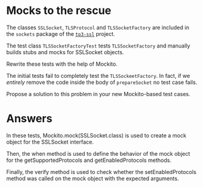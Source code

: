 # Mocks to the rescue

The classes `SSLSocket`, `TLSProtocol` and `TLSSocketFactory` are included in the `sockets` package of the [`tp3-ssl`](../code/tp3-ssl) project.

The test class `TLSSocketFactoryTest` tests `TLSSocketFactory` and manually builds stubs and mocks for SSLSocket objects.

Rewrite these tests with the help of Mockito.

The initial tests fail to completely test the `TLSSockeetFactory`. In fact, if we _entirely_ remove the code inside the body of `prepareSocket` no test case fails.

Propose a solution to this problem in your new Mockito-based test cases.

# Answers

In these tests, Mockito.mock(SSLSocket.class) is used to create a mock object for the SSLSocket interface.

Then, the when method is used to define the behavior of the mock object for the getSupportedProtocols and getEnabledProtocols methods. 

Finally, the verify method is used to check whether the setEnabledProtocols method was called on the mock object with the expected arguments.
